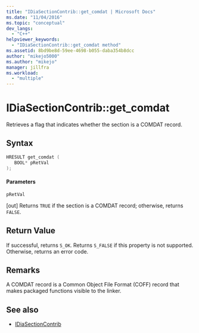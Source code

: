 ```yaml
---
title: "IDiaSectionContrib::get_comdat | Microsoft Docs"
ms.date: "11/04/2016"
ms.topic: "conceptual"
dev_langs:
  - "C++"
helpviewer_keywords:
  - "IDiaSectionContrib::get_comdat method"
ms.assetid: 8bd9be8d-59ee-4698-b055-daba354b8dcc
author: "mikejo5000"
ms.author: "mikejo"
manager: jillfra
ms.workload:
  - "multiple"
---
```

# IDiaSectionContrib::get_comdat
Retrieves a flag that indicates whether the section is a COMDAT record.

## Syntax

```C++
HRESULT get_comdat ( 
   BOOL* pRetVal
);
```

#### Parameters
 `pRetVal`

[out] Returns `TRUE` if the section is a COMDAT record; otherwise, returns `FALSE`.

## Return Value
 If successful, returns `S_OK`. Returns `S_FALSE` if this property is not supported. Otherwise, returns an error code.

## Remarks
 A COMDAT record is a Common Object File Format (COFF) record that makes packaged functions visible to the linker.

## See also
- [IDiaSectionContrib](../../debugger/debug-interface-access/idiasectioncontrib.md)